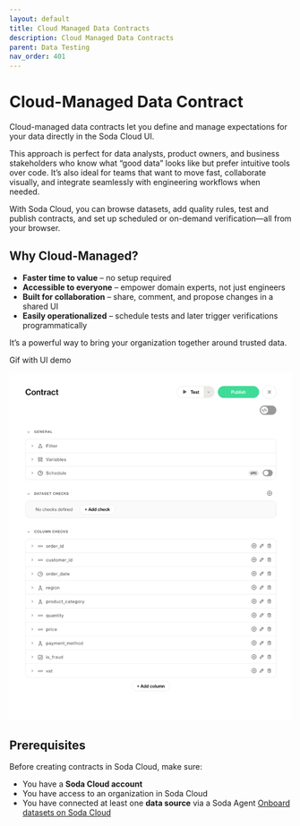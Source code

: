 ```yaml
---
layout: default
title: Cloud Managed Data Contracts
description: Cloud Managed Data Contracts
parent: Data Testing
nav_order: 401
---
```


# Cloud-Managed Data Contract
Cloud-managed data contracts let you define and manage expectations for your data directly in the Soda Cloud UI.

This approach is perfect for data analysts, product owners, and business stakeholders who know what “good data” looks like but prefer intuitive tools over code. It’s also ideal for teams that want to move fast, collaborate visually, and integrate seamlessly with engineering workflows when needed.

With Soda Cloud, you can browse datasets, add quality rules, test and publish contracts, and set up scheduled or on-demand verification—all from your browser.

## Why Cloud-Managed?

- **Faster time to value** – no setup required
- **Accessible to everyone** – empower domain experts, not just engineers
- **Built for collaboration** – share, comment, and propose changes in a shared UI
- **Easily operationalized** – schedule tests and later trigger verifications programmatically

It’s a powerful way to bring your organization together around trusted data.

Gif with UI demo

![](../../assets/images/data-contracts-soda.png)

## Prerequisites

Before creating contracts in Soda Cloud, make sure:

- You have a **Soda Cloud account**
- You have access to an organization in Soda Cloud
- You have connected at least one **data source** via a Soda Agent [Onboard datasets on Soda Cloud]()